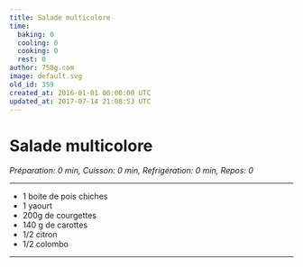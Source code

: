 ```yaml
---
title: Salade multicolore
time:
  baking: 0
  cooling: 0
  cooking: 0
  rest: 0
author: 750g.com
image: default.svg
old_id: 359
created_at: 2016-01-01 00:00:00 UTC
updated_at: 2017-07-14 21:08:53 UTC
---
```


# Salade multicolore

_Préparation: 0 min, Cuisson: 0 min, Refrigération: 0 min, Repos: 0_

---

- 1 boite de pois chiches
- 1 yaourt
- 200g de courgettes
- 140 g de carottes
- 1/2 citron
- 1/2 colombo

---
